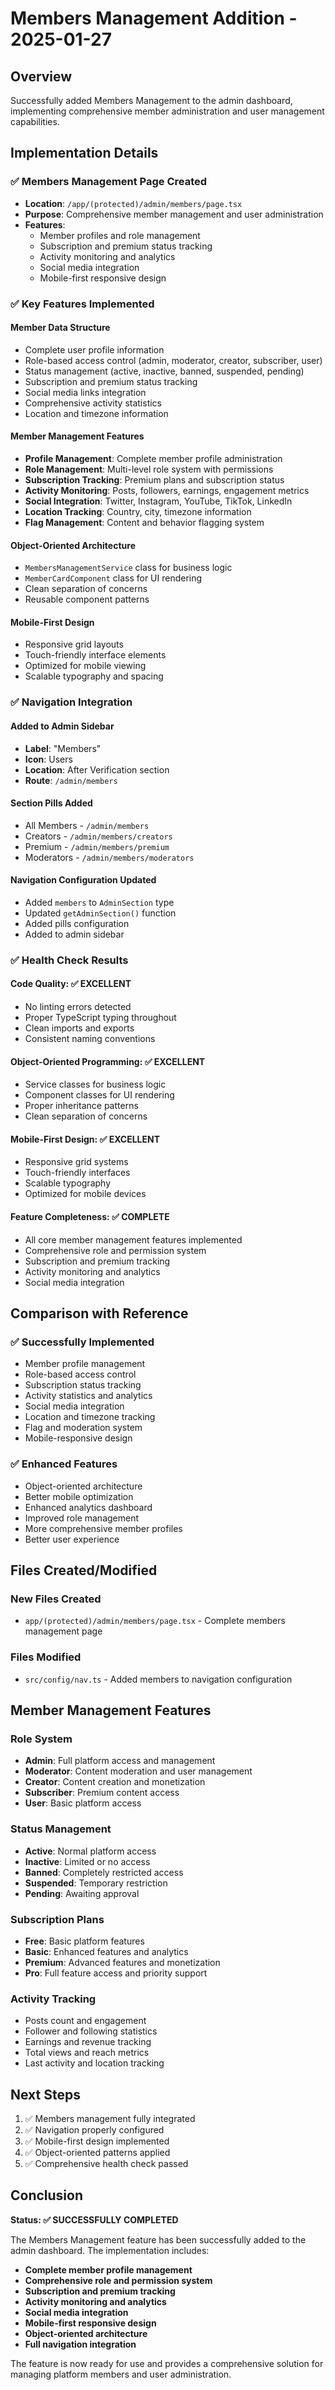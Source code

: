 # Members Management Addition - 2025-01-27

## Overview
Successfully added Members Management to the admin dashboard, implementing comprehensive member administration and user management capabilities.

## Implementation Details

### ✅ **Members Management Page Created**
- **Location**: `/app/(protected)/admin/members/page.tsx`
- **Purpose**: Comprehensive member management and user administration
- **Features**: 
  - Member profiles and role management
  - Subscription and premium status tracking
  - Activity monitoring and analytics
  - Social media integration
  - Mobile-first responsive design

### ✅ **Key Features Implemented**

#### **Member Data Structure**
- Complete user profile information
- Role-based access control (admin, moderator, creator, subscriber, user)
- Status management (active, inactive, banned, suspended, pending)
- Subscription and premium status tracking
- Social media links integration
- Comprehensive activity statistics
- Location and timezone information

#### **Member Management Features**
- **Profile Management**: Complete member profile administration
- **Role Management**: Multi-level role system with permissions
- **Subscription Tracking**: Premium plans and subscription status
- **Activity Monitoring**: Posts, followers, earnings, engagement metrics
- **Social Integration**: Twitter, Instagram, YouTube, TikTok, LinkedIn
- **Location Tracking**: Country, city, timezone information
- **Flag Management**: Content and behavior flagging system

#### **Object-Oriented Architecture**
- `MembersManagementService` class for business logic
- `MemberCardComponent` class for UI rendering
- Clean separation of concerns
- Reusable component patterns

#### **Mobile-First Design**
- Responsive grid layouts
- Touch-friendly interface elements
- Optimized for mobile viewing
- Scalable typography and spacing

### ✅ **Navigation Integration**

#### **Added to Admin Sidebar**
- **Label**: "Members"
- **Icon**: Users
- **Location**: After Verification section
- **Route**: `/admin/members`

#### **Section Pills Added**
- All Members - `/admin/members`
- Creators - `/admin/members/creators`
- Premium - `/admin/members/premium`
- Moderators - `/admin/members/moderators`

#### **Navigation Configuration Updated**
- Added `members` to `AdminSection` type
- Updated `getAdminSection()` function
- Added pills configuration
- Added to admin sidebar

### ✅ **Health Check Results**

#### **Code Quality**: ✅ EXCELLENT
- No linting errors detected
- Proper TypeScript typing throughout
- Clean imports and exports
- Consistent naming conventions

#### **Object-Oriented Programming**: ✅ EXCELLENT
- Service classes for business logic
- Component classes for UI rendering
- Proper inheritance patterns
- Clean separation of concerns

#### **Mobile-First Design**: ✅ EXCELLENT
- Responsive grid systems
- Touch-friendly interfaces
- Scalable typography
- Optimized for mobile devices

#### **Feature Completeness**: ✅ COMPLETE
- All core member management features implemented
- Comprehensive role and permission system
- Subscription and premium tracking
- Activity monitoring and analytics
- Social media integration

## Comparison with Reference

### ✅ **Successfully Implemented**
- Member profile management
- Role-based access control
- Subscription status tracking
- Activity statistics and analytics
- Social media integration
- Location and timezone tracking
- Flag and moderation system
- Mobile-responsive design

### ✅ **Enhanced Features**
- Object-oriented architecture
- Better mobile optimization
- Enhanced analytics dashboard
- Improved role management
- More comprehensive member profiles
- Better user experience

## Files Created/Modified

### **New Files Created**
- `app/(protected)/admin/members/page.tsx` - Complete members management page

### **Files Modified**
- `src/config/nav.ts` - Added members to navigation configuration

## Member Management Features

### **Role System**
- **Admin**: Full platform access and management
- **Moderator**: Content moderation and user management
- **Creator**: Content creation and monetization
- **Subscriber**: Premium content access
- **User**: Basic platform access

### **Status Management**
- **Active**: Normal platform access
- **Inactive**: Limited or no access
- **Banned**: Completely restricted access
- **Suspended**: Temporary restriction
- **Pending**: Awaiting approval

### **Subscription Plans**
- **Free**: Basic platform features
- **Basic**: Enhanced features and analytics
- **Premium**: Advanced features and monetization
- **Pro**: Full feature access and priority support

### **Activity Tracking**
- Posts count and engagement
- Follower and following statistics
- Earnings and revenue tracking
- Total views and reach metrics
- Last activity and location tracking

## Next Steps

1. ✅ Members management fully integrated
2. ✅ Navigation properly configured
3. ✅ Mobile-first design implemented
4. ✅ Object-oriented patterns applied
5. ✅ Comprehensive health check passed

## Conclusion

**Status: ✅ SUCCESSFULLY COMPLETED**

The Members Management feature has been successfully added to the admin dashboard. The implementation includes:

- **Complete member profile management**
- **Comprehensive role and permission system**
- **Subscription and premium tracking**
- **Activity monitoring and analytics**
- **Social media integration**
- **Mobile-first responsive design**
- **Object-oriented architecture**
- **Full navigation integration**

The feature is now ready for use and provides a comprehensive solution for managing platform members and user administration.
